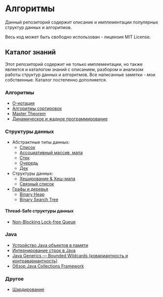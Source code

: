 # Алгоритмы

Данный репозиторий содержит описание и имплементации популярных структур данных и алгоритмов.

Весь код может быть свободно использован - лицензия MIT License.

## Каталог знаний

Этот репозиторий содержит не только имплементации, но также является и каталогом знаний с описанием, разбором и анализом
работы структур данных и алгоритмов. Все написанные заметки - мои собственные. Каталог постепенно дополняется.

### Алгоритмы

- [O-нотация](doc/algorithms/O-notation.MD)
- [Алгоритмы сортировок](doc/algorithms/Sort.MD)
- [Master Theorem](doc/algorithms/MasterTheorem.MD)
- [Динамическое и жадное программирование](doc/algorithms/Dynamic&Greedy_Programming.MD)

### Структуры данных

- Абстрактные типы данных:
    - [Список](doc/collections/adt/List.MD)
    - [Ассоциативный массив, мапа](doc/collections/adt/Map.MD)
    - [Стек](doc/collections/adt/Stack.MD)
    - [Очередь](doc/collections/adt/Queue.MD)
    - [Дек](doc/collections/adt/Deque.MD)
- Структуры данных:
    - [Хеширование & Хеш-мапа](doc/collections/HashMap.MD)
    - [Связный список](doc/collections/LinkedList.MD)
- [Графы и деревья](doc/collections/Graphs&Trees.MD)
    - [Binary Heap](doc/collections/Graphs&Trees.MD#бинарная-куча-binary-heap)
    - [Binary Search Tree](doc/collections/Graphs&Trees.MD#бинарное-дерево-поиска-bst)

#### Thread-Safe структуры данных

- [Non-Blocking Lock-free Queue](doc/collections/concurrent/LockFreeQueue.MD)

### Java

- [Устройство Java объектов в памяти](doc/java/JavaObjectInternal.MD)
- [Интернирование строк в Java](doc/java/JavaStringIntern.MD)
- [Java Generics — Bounded Wildcards (ковариантность и контравариантность)](doc/java/JavaTypeVariance.MD)
- [Обзор Java Collections Framework](doc/java/JavaCollectionsFrameworkOverview.MD)

### Другое

- [Шардирование](doc/Sharding.MD)
